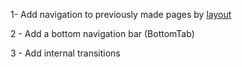 1- Add navigation to previously made pages by [layout](https://www.figma.com/file/OGi12zn9cciAB9tL4Oxeas/Mobile-UI-kit-(Community)?type=design&node-id=0-1&mode=design&t=nr1f70xhJlXeyJWC-0)

2 - Add a bottom navigation bar (BottomTab)

3 - Add internal transitions
